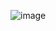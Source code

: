 ![image](https://github.com/Tim275/tetris-game/assets/117520669/2100c203-7524-4f41-9cb8-15c105fc6830)
